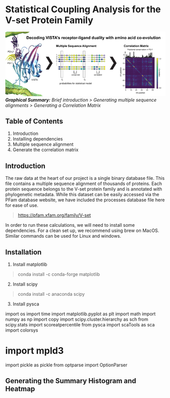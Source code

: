 # Statistical Coupling Analysis for the V-set Protein Family
![Graphical Summary of README](Images/graphical_summary.png)
_**Graphical Summary:** Brief introduction > Generating multiple sequence alignments > Generating a Correlation Matrix_

## Table of Contents
1. Introduction
2. Installing dependencies
3. Multiple sequence alignment
4. Generate the correlation matrix



## Introduction

The raw data at the heart of our project is a single binary database file.
This file contains a multiple sequence alignment of thousands of proteins.
Each protein sequence belongs to the V-set protein family and
is annotated with phylogenetic metadata.
While this dataset can be easily accessed via the PFam database website,
we have included the processes database file here for ease of use.

> https://pfam.xfam.org/family/V-set

In order to run these calculations, we will need to install some dependencies.
For a clean set up, we recommend using brew on MacOS.
Similar commands can be used for Linux and windows.

## Installation
1. Install matplotlib
> conda install -c conda-forge matplotlib

2. Install scipy
> conda install -c anaconda scipy

3. Install pysca
>

import os
import time
import matplotlib.pyplot as plt
import math
import numpy as np
import copy
import scipy.cluster.hierarchy as sch
from scipy.stats import scoreatpercentile
from pysca import scaTools as sca
import colorsys
# import mpld3
import pickle as pickle
from optparse import OptionParser

## Generating the Summary Histogram and Heatmap
